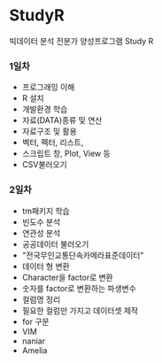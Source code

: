 # StudyR
빅데이터 분석 전분가 양성프로그램 Study R

### 1일차
 - 프로그래밍 이해
 - R 설치
 - 개발환경 학습
 - 자료(DATA)종류 및 연산
 - 자료구조 및 활용
  - 벡터, 펙터, 리스트, 
  - 스크립트 창, Plot,  View 등
 - CSV불러오기


### 2일차
 - tm패키지 학습
 - 빈도수 분석
 - 연관성 분석
 - 공공데이터 불러오기
  - "전국무인교통단속카메라표준데이터"
 - 데이터 형 변환 
  - Character을 factor로 변환
  - 숫자를 factor로 변환하는 파생변수
 - 컬럼명 정리
 - 필요한 컬럼만 가지고 데이터셋 제작
 - for 구문
 - VIM
 - naniar
 - Amelia
